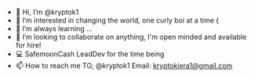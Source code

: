 - 👋 Hi, I’m @kryptok1
- 👀 I’m interested in changing the world, one curly boi at a time {
- 🌱 I’m always learning ...
- 💞️ I’m looking to collaborate on anything, I'm open minded and available for hire!
- 💻 SafemoonCash LeadDev for the time being
- 📫 How to reach me TG; @kryptok1 Email: kryptokiera1@gmail.com

<!---
kryptok1/kryptok1 is a ✨ special ✨ repository because its `README.md` (this file) appears on your GitHub profile.
You can click the Preview link to take a look at your changes.
--->
